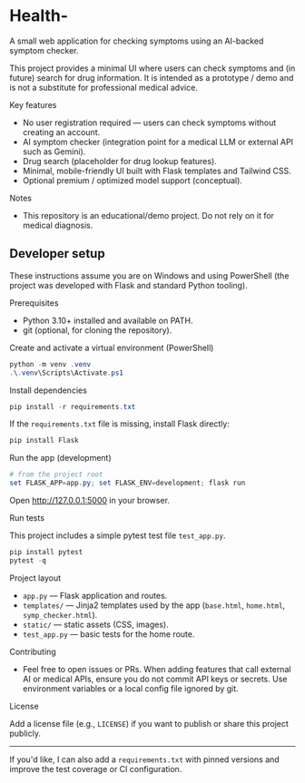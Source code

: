 # Health-

A small web application for checking symptoms using an AI-backed symptom checker.

This project provides a minimal UI where users can check symptoms and (in future) search for drug information. It is intended as a prototype / demo and is not a substitute for professional medical advice.

Key features

- No user registration required — users can check symptoms without creating an account.
- AI symptom checker (integration point for a medical LLM or external API such as Gemini).
- Drug search (placeholder for drug lookup features).
- Minimal, mobile-friendly UI built with Flask templates and Tailwind CSS.
- Optional premium / optimized model support (conceptual).

Notes

- This repository is an educational/demo project. Do not rely on it for medical diagnosis.

## Developer setup

These instructions assume you are on Windows and using PowerShell (the project was developed with Flask and standard Python tooling).

Prerequisites

- Python 3.10+ installed and available on PATH.
- git (optional, for cloning the repository).

Create and activate a virtual environment (PowerShell)

```powershell
python -m venv .venv
.\.venv\Scripts\Activate.ps1
```

Install dependencies

```powershell
pip install -r requirements.txt
```

If the `requirements.txt` file is missing, install Flask directly:

```powershell
pip install Flask
```

Run the app (development)

```powershell
# from the project root
set FLASK_APP=app.py; set FLASK_ENV=development; flask run
```

Open http://127.0.0.1:5000 in your browser.

Run tests

This project includes a simple pytest test file `test_app.py`.

```powershell
pip install pytest
pytest -q
```

Project layout

- `app.py` — Flask application and routes.
- `templates/` — Jinja2 templates used by the app (`base.html`, `home.html`, `symp_checker.html`).
- `static/` — static assets (CSS, images).
- `test_app.py` — basic tests for the home route.

Contributing

- Feel free to open issues or PRs. When adding features that call external AI or medical APIs, ensure you do not commit API keys or secrets. Use environment variables or a local config file ignored by git.

License

Add a license file (e.g., `LICENSE`) if you want to publish or share this project publicly.

---

If you'd like, I can also add a `requirements.txt` with pinned versions and improve the test coverage or CI configuration.